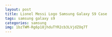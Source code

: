 ```yaml
---
layout: post
title: Lionel Messi Logo Samsung Galaxy S9 Case
tags: samsung galaxy s9
categories: samsung
img: 1bzTWM-Rg6p18jhduTYR2cb3LVjdZOq7T
---
```

